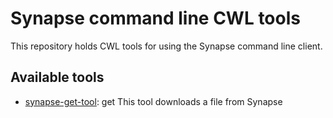 # Synapse command line CWL tools

This repository holds CWL tools for using the Synapse command line client.

## Available tools
* [synapse-get-tool](synapse-get-tool.cwl): get This tool downloads a file from Synapse
